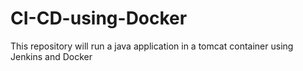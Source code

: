 # CI-CD-using-Docker
This repository will run a java application in a tomcat container using  Jenkins and Docker

